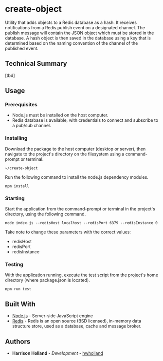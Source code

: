 # create-object
Utility that adds objects to a Redis database as a hash.  It receives notifications from a Redis publish event on a designated channel.  The publish message will contain the JSON object which must be stored in the database.  A hash object is then saved in the database using a key that is determined based on the naming convention of the channel of the published event.

## Technical Summary
[tbd]

## Usage

### Prerequisites
* Node.js must be installed on the host computer.
* Redis database is available, with credentials to connect and subscribe to a pub/sub channel.

### Installing
Download the package to the host computer (desktop or server), then navigate
to the project's directory on the filesystem using a command-prompt or terminal.

```
~/create-object
```

Run the following command to install the node.js dependency modules.

```
npm install
```
### Starting
Start the application from the command-prompt or terminal in the project's directory, using the following command.

```
node index.js --redisHost localhost --redisPort 6379 --redisInstance 0
```

Take note to change these parameters with the correct values:
* redisHost
* redisPort
* redisInstance


### Testing
With the application running, execute the test script from the project's home directory (where package.json is located).

```
npm run test
```
## Built With

* [Node.js](https://nodejs.org) - Server-side JavaScript engine
* [Redis](https://redis.io) - Redis is an open source (BSD licensed), in-memory data structure store, used as a database, cache and message broker. 

## Authors

* **Harrison Holland** - *Development* - [hwholland](https://github.com/hwholland)

